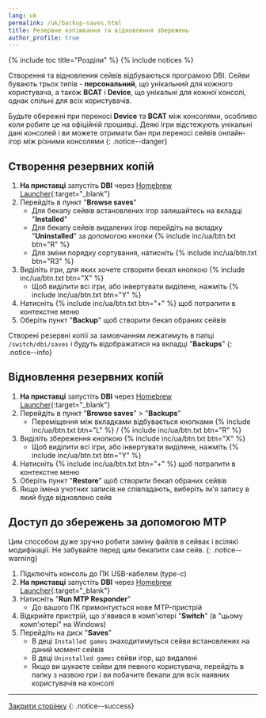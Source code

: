 ```yaml
---
lang: uk
permalink: /uk/backup-saves.html
title: Резервне копіювання та відновлення збережень
author_profile: true
---
```


{% include toc title="Розділи" %}
{% include notices %}	

Створення та відновлення сейвів відбуваються програмою DBI. Сейви бувають трьох типів - **персональний**, що унікальний для кожного користувача, а також **BCAT** і **Device**, що унікальні для кожної консолі, однак спільні для всіх користувачів. 

Будьте обережні при переносі **Device** та **BCAT** між консолями, особливо коли робите це на офіційній прошивці. Деякі ігри відстежують унікальні дані консолей і ви можете отримати бан при переносі сейвів онлайн-ігор між різними консолями
{: .notice--danger}

## Створення резервних копій

1. **На приставці** запустіть **DBI** через [Homebrew Launcher](hbl){:target="_blank"}
1. Перейдіть в пункт "**Browse saves**"
	* Для бекапу сейвів встановлених ігор залишайтесь на вкладці "**Installed**"
	* Для бекапу сейвів видалених ігор перейдіть на вкладку "**Uninstalled**" за допомогою кнопки {% include inc/ua/btn.txt btn="R" %}
	* Для зміни порядку сортування, натисніть {% include inc/ua/btn.txt btn="R3" %}
1. Виділіть ігри, для яких хочете створити бекап кнопкою {% include inc/ua/btn.txt btn="X" %}
	* Щоб виділити всі ігри, або інвертувати виділене, нажміть {% include inc/ua/btn.txt btn="Y" %}
1. Натисніть {% include inc/ua/btn.txt btn="+" %} щоб потрапити в контекстне меню
1. Оберіть пункт "**Backup**" щоб створити бекап обраних сейвів 

Створені резервні копії за замовчанням лежатимуть в папці `/switch/dbi/saves` і будуть відображатися на вкладці "**Backups**"
{: .notice--info}

## Відновлення резервних копій 

1. **На приставці** запустіть **DBI** через [Homebrew Launcher](hbl){:target="_blank"}
1. Перейдіть в пункт "**Browse saves**" > "**Backups**"
	* Переміщення між вкладками відбувається кнопками {% include inc/ua/btn.txt btn="L" %} / {% include inc/ua/btn.txt btn="R" %}
1. Виділіть збереження кнопкою {% include inc/ua/btn.txt btn="X" %}
	* Щоб виділити всі ігри, або інвертувати виділене, нажміть {% include inc/ua/btn.txt btn="Y" %}
1. Натисніть {% include inc/ua/btn.txt btn="+" %} щоб потрапити в контекстне меню
1. Оберіть пункт "**Restore**" щоб створити бекап обраних сейвів 
1. Якщо імена учотних записів не співпадають, виберіть ім'я запису в який буде відновлено сейв

## Доступ до збережень за допомогою MTP

Цим способом дуже зручно робити заміну файлів в сейвах і всілякі модифікації. Не забувайте перед цим бекапити сам сейв. 
{: .notice--warning}

1. Підключіть консоль до ПК USB-кабелем (type-c)
1. **На приставці** запустіть **DBI** через [Homebrew Launcher](hbl){:target="_blank"}
1. Натисніть "**Run MTP Responder**"
    * До вашого ПК примонтується нове MTP-пристрій
1. Відкрийте пристрій, що з'явився в комп'ютері "**Switch**" (в "цьому комп'ютері" на Windows)
1. Перейдіть на диск "**Saves**"
	* В деці `Installed games` знаходитимуться сейви встановлених на даний момент сейвів
	* В деці `Uninstalled games` сейви ігор, що видалені
	* Якщо ви шукаєте сейви для певного користувача, перейдіть в папку з назвою гри і ви побачите бекапи для всіх наявних користувачів на консолі

___

[Закрити сторінку](javascript:window.close();)
{: .notice--success}